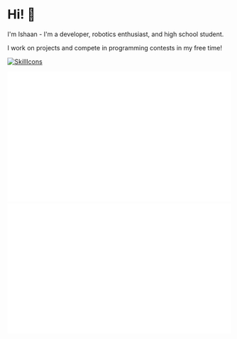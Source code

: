 # Hi! 👋
I'm Ishaan - I'm a developer, robotics enthusiast, and high school student.

I work on projects and compete in programming contests in my free time!

[![SkillIcons](https://skillicons.dev/icons?i=cpp,java,ts,html,css,py)](https://skillicons.dev)

![](https://raw.githubusercontent.com/ishaanko/github-stats/master/generated/overview.svg#gh-dark-mode-only)
![](https://raw.githubusercontent.com/ishaanko/github-stats/master/generated/overview.svg#gh-light-mode-only)
